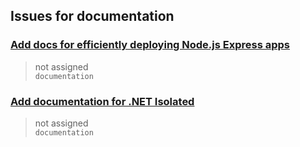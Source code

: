 ## Issues for documentation
  
###  [Add docs for efficiently deploying Node.js Express apps](https://github.com/Azure/webapps-deploy/issues/119)  
> not assigned  
  `documentation`
  
###  [Add documentation for .NET Isolated](https://github.com/Azure/functions-action/issues/76)  
> not assigned  
  `documentation`